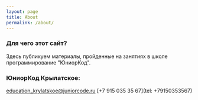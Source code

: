 ```yaml
---
layout: page
title: About
permalink: /about/
---
```


### Для чего этот сайт?

Здесь публикуем материалы, пройденные на занятиях в школе программирование "ЮниорКод".

### ЮниорКод Крылатское:

[education_krylatskoe@juniorcode.ru](mailto:education_krylatskoe@juniorcode.ru)
[+7 915 035 35 67](tel: +79150353567)